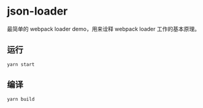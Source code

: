 # json-loader

最简单的 webpack loader demo，用来诠释 webpack loader 工作的基本原理。

## 运行

```
yarn start
```

## 编译

```
yarn build
```
